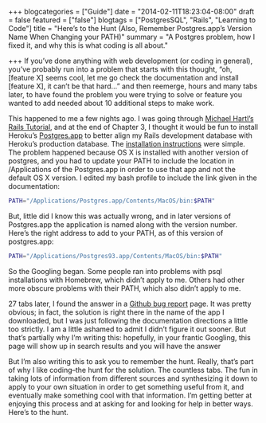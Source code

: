 +++
blogcategories = ["Guide"]
date = "2014-02-11T18:23:04-08:00"
draft = false
featured = ["false"]
blogtags = ["PostgresSQL", "Rails", "Learning to Code"]
title = "Here’s to the Hunt (Also, Remember Postgres.app’s Version Name When Changing your PATH)"
summary = "A Postgres problem, how I fixed it, and why this is what coding is all about."

+++
If you’ve done anything with web development (or coding in general), you’ve probably run into a problem that starts with this thought, “oh, [feature X] seems cool, let me go check the documentation and install [feature X], it can’t be that hard…” and then reemerge, hours and many tabs later, to have found the problem you were trying to solve or feature you wanted to add needed about 10 additional steps to make work.

This happened to me a few nights ago. I was going through [Michael Hartl’s Rails Tutorial](http://ruby.railstutorial.org/), and at the end of Chapter 3, I thought it would be fun to install Heroku’s [Postgres.app](http://postgresapp.com/) to better align my Rails development database with Heroku’s production database. The [installation instructions](http://postgresapp.com/documentation) were simple. The problem happened because OS X is installed with another version of postgres, and you had to update your PATH to include the location in /Applications of the Postgres.app in order to use that app and not the default OS X version. I edited my bash profile to include the link given in the documentation:  

~~~bash
PATH="/Applications/Postgres.app/Contents/MacOS/bin:$PATH"
~~~
But, little did I know this was actually wrong, and in later versions of Postgres.app the application is named along with the version number. Here’s the right address to add to your PATH, as of this version of postgres.app:

~~~bash
PATH="/Applications/Postgres93.app/Contents/MacOS/bin:$PATH"
~~~
So the Googling began. Some people ran into problems with psql installations with Homebrew, which didn’t apply to me. Others had other more obscure problems with their PATH, which also didn’t apply to me.

27 tabs later, I found the answer in a [Github bug report](https://github.com/PostgresApp/PostgresApp/issues/137#issuecomment-27281773) page. It was pretty obvious; in fact, the solution is right there in the name of the app I downloaded, but I was just following the documentation directions a little too strictly. I am a little ashamed to admit I didn’t figure it out sooner. But that’s partially why I’m writing this: hopefully, in your frantic Googling, this page will show up in search results and you will have the answer

But I’m also writing this to ask you to remember the hunt. Really, that’s part of why I like coding–the hunt for the solution. The countless tabs. The fun in taking lots of information from different sources and synthesizing it down to apply to your own situation in order to get something useful from it, and eventually make something cool with that information. I’m getting better at enjoying this process and at asking for and looking for help in better ways. Here’s to the hunt.
